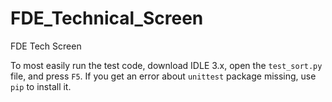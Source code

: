 # FDE_Technical_Screen
FDE Tech Screen

To most easily run the test code, download IDLE 3.x, open the `test_sort.py` file, and press `F5`.
If you get an error about `unittest` package missing, use `pip` to install it.

